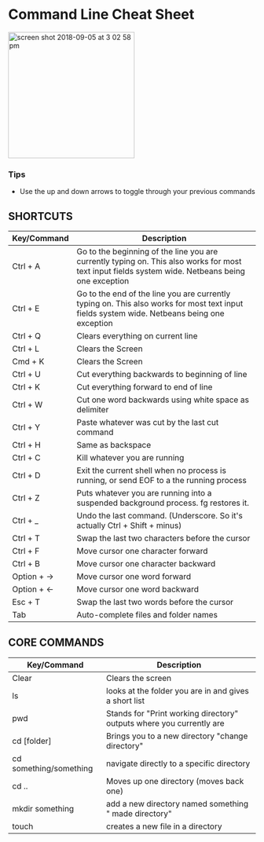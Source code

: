 # Command Line Cheat Sheet

<img width="257" alt="screen shot 2018-09-05 at 3 02 58 pm" src="https://user-images.githubusercontent.com/42748054/45115068-cc531e00-b11c-11e8-92cb-ec22b56b6df0.png">

### Tips
- Use the up and down arrows to toggle through your previous commands


## SHORTCUTS

| Key/Command | Description |
| ----------- | ----------- |
| Ctrl + A   | Go to the beginning of the line you are currently typing on.  This also works for most text input fields system wide.  Netbeans being one exception |
| Ctrl + E   | Go to the end of the line you are currently typing on.  This also works for most text input fields system wide.  Netbeans being one exception |
| Ctrl + Q   | Clears everything on current line |
| Ctrl + L   | Clears the Screen |
| Cmd + K    | Clears the Screen |
| Ctrl + U   | Cut everything backwards to beginning of line |
| Ctrl + K   | Cut everything forward to end of line |
| Ctrl + W   | Cut one word backwards using white space as delimiter |
| Ctrl + Y   | Paste whatever was cut by the last cut command |
| Ctrl + H   | Same as backspace |
| Ctrl + C   | Kill whatever you are running |
| Ctrl + D   | Exit the current shell when no process is running, or send EOF to a the running process |
| Ctrl + Z   | Puts whatever you are running into a suspended background process. fg restores it. |
| Ctrl + _   | Undo the last command. (Underscore.  So it's actually Ctrl + Shift + minus) |
| Ctrl + T   | Swap the last two characters before the cursor |
| Ctrl + F   | Move cursor one character forward |
| Ctrl + B   | Move cursor one character backward |
| Option + →  | Move cursor one word forward |
| Option + ←  | Move cursor one word backward |
| Esc + T  | Swap the last two words before the cursor |
| Tab  | Auto-complete files and folder names |


## CORE COMMANDS

| Key/Command | Description |
| ----------- | ----------- |
| Clear | Clears the screen |
| ls | looks at the folder you are in and gives a short list |
| pwd | Stands for "Print working directory" outputs where you currently are | 
| cd [folder] | Brings you to a new directory "change directory" | 
| cd something/something | navigate directly to a specific directory |
| cd .. | Moves up one directory (moves back one) |
| mkdir something | add a new directory named something " made directory" |
| touch | creates a new file in a directory | 
